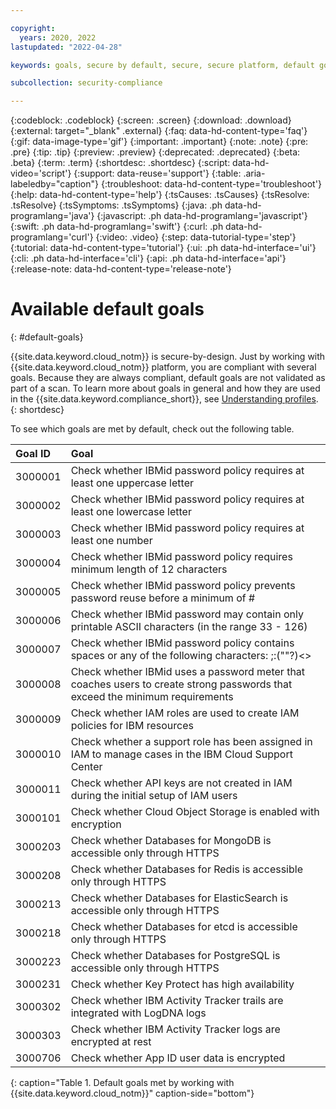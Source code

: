 ```yaml
---

copyright:
  years: 2020, 2022
lastupdated: "2022-04-28"

keywords: goals, secure by default, secure, secure platform, default goals, available goals

subcollection: security-compliance

---
```


{:codeblock: .codeblock}
{:screen: .screen}
{:download: .download}
{:external: target="_blank" .external}
{:faq: data-hd-content-type='faq'}
{:gif: data-image-type='gif'}
{:important: .important}
{:note: .note}
{:pre: .pre}
{:tip: .tip}
{:preview: .preview}
{:deprecated: .deprecated}
{:beta: .beta}
{:term: .term}
{:shortdesc: .shortdesc}
{:script: data-hd-video='script'}
{:support: data-reuse='support'}
{:table: .aria-labeledby="caption"}
{:troubleshoot: data-hd-content-type='troubleshoot'}
{:help: data-hd-content-type='help'}
{:tsCauses: .tsCauses}
{:tsResolve: .tsResolve}
{:tsSymptoms: .tsSymptoms}
{:java: .ph data-hd-programlang='java'}
{:javascript: .ph data-hd-programlang='javascript'}
{:swift: .ph data-hd-programlang='swift'}
{:curl: .ph data-hd-programlang='curl'}
{:video: .video}
{:step: data-tutorial-type='step'}
{:tutorial: data-hd-content-type='tutorial'}
{:ui: .ph data-hd-interface='ui'}
{:cli: .ph data-hd-interface='cli'}
{:api: .ph data-hd-interface='api'}
{:release-note: data-hd-content-type='release-note'}

# Available default goals
{: #default-goals}

{{site.data.keyword.cloud_notm}} is secure-by-design. Just by working with {{site.data.keyword.cloud_notm}} platform, you are compliant with several goals. Because they are always compliant, default goals are not validated as part of a scan. To learn more about goals in general and how they are used in the {{site.data.keyword.compliance_short}}, see [Understanding profiles](/docs/security-compliance?topic=security-compliance-profiles#understand-profiles). 
{: shortdesc}

To see which goals are met by default, check out the following table.

| Goal ID | Goal |
|:--------|:-----|
| 3000001 | Check whether IBMid password policy requires at least one uppercase letter |
| 3000002 | Check whether IBMid password policy requires at least one lowercase letter |
| 3000003 | Check whether IBMid password policy requires at least one number |
| 3000004 | Check whether IBMid password policy requires minimum length of 12 characters |
| 3000005 | Check whether IBMid password policy prevents password reuse before a minimum of # |
| 3000006 | Check whether IBMid password may contain only printable ASCII characters (in the range 33 - 126) |
| 3000007 | Check whether IBMid password policy contains spaces or any of the following characters: \;:(""?)<> |
| 3000008 | Check whether IBMid uses a password meter that coaches users to create strong passwords that exceed the minimum requirements |
| 3000009 | Check whether IAM roles are used to create IAM policies for IBM resources |
| 3000010 | Check whether a support role has been assigned in IAM to manage cases in the IBM Cloud Support Center |
| 3000011 | Check whether API keys are not created in IAM during the initial setup of IAM users |
| 3000101 | Check whether Cloud Object Storage is enabled with encryption |
| 3000203 | Check whether Databases for MongoDB is accessible only through HTTPS |
| 3000208 | Check whether Databases for Redis is accessible only through HTTPS |
| 3000213 | Check whether Databases for ElasticSearch is accessible only through HTTPS |
| 3000218 | Check whether Databases for etcd is accessible only through HTTPS |
| 3000223 | Check whether Databases for PostgreSQL is accessible only through HTTPS |
| 3000231 | Check whether Key Protect has high availability |
| 3000302 | Check whether IBM Activity Tracker trails are integrated with LogDNA logs |
| 3000303 | Check whether IBM Activity Tracker logs are encrypted at rest |
| 3000706 | Check whether App ID user data is encrypted |
{: caption="Table 1. Default goals met by working with {{site.data.keyword.cloud_notm}}" caption-side="bottom"}

